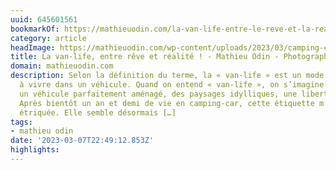 ```yaml
---
uuid: 645601561
bookmarkOf: https://mathieuodin.com/la-van-life-entre-le-reve-et-la-realite-petit-guide-pratique
category: article
headImage: https://mathieuodin.com/wp-content/uploads/2023/03/camping-car-de-mathieu-odin-dans-les-alpes.jpg
title: La van-life, entre rêve et réalité ! - Mathieu Odin - Photographe
domain: mathieuodin.com
description: Selon la définition du terme, la « van-life » est un mode de vie consistant
  à vivre dans un véhicule. Quand on entend « van-life », on s’imagine tout de suite
  un véhicule parfaitement aménagé, des paysages idylliques, une liberté absolue.
  Après bientôt un an et demi de vie en camping-car, cette étiquette m'apparaît trop
  étriquée. Elle semble désormais […]
tags:
- mathieu odin
date: '2023-03-07T22:49:12.853Z'
highlights: 
---
```



